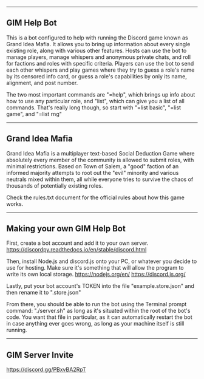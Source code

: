 ﻿-------------------------------------------------------------------------------------------------------------
GIM Help Bot
-------------------------------------------------------------------------------------------------------------

This is a bot configured to help with running the Discord game known as Grand Idea Mafia. It allows you to bring up information about every single existing role, along with various other features. Hosts can use the bot to manage players, manage whispers and anonymous private chats, and roll for factions and roles with specific criteria. Players can use the bot to send each other whispers and play games where they try to guess a role's name by its censored info card, or guess a role's capabilities by only its name, alignment, and post number.

The two most important commands are "=help", which brings up info about how to use any particular role, and "list", which can give you a list of all commands. That's really long though, so start with "=list basic", "=list game", and "=list rng"

-------------------------------------------------------------------------------------------------------------
Grand Idea Mafia
-------------------------------------------------------------------------------------------------------------

Grand Idea Mafia is a multiplayer text-based Social Deduction Game where absolutely every member of the community is allowed to submit roles, with minimal restrictions. Based on Town of Salem, a "good" faction of an informed majority attempts to root out the "evil" minority and various neutrals mixed within them, all while everyone tries to survive the chaos of thousands of potentially existing roles.

Check the rules.txt document for the official rules about how this game works.

-------------------------------------------------------------------------------------------------------------
Making your own GIM Help Bot
-------------------------------------------------------------------------------------------------------------

First, create a bot account and add it to your own server.
https://discordpy.readthedocs.io/en/stable/discord.html

Then, install Node.js and discord.js onto your PC, or whatever you decide to use for hosting. Make sure it's something that will allow the program to write its own local storage.
https://nodejs.org/en/
https://discord.js.org/

Lastly, put your bot account's TOKEN into the file "example.store.json" and then rename it to ".store.json"

From there, you should be able to run the bot using the Terminal prompt command: "./server.sh" as long as it's situated within the root of the bot's code. You want that file in particular, as it can automatically restart the bot in case anything ever goes wrong, as long as your machine itself is still running.

-------------------------------------------------------------------------------------------------------------
GIM Server Invite
-------------------------------------------------------------------------------------------------------------

https://discord.gg/PBxvBA2RpT
